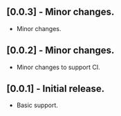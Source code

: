 ## [0.0.3] - Minor changes.

* Minor changes.

## [0.0.2] - Minor changes.

* Minor changes to support CI.

## [0.0.1] - Initial release.

* Basic support.
